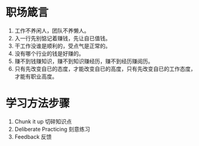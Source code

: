 # 职场箴言

1. 工作不养闲人，团队不养懒人。
2. 入一行先别惦记着赚钱，先让自已值钱。
3. 干工作没谁是顺利的，受点气是正常的。
4. 没有哪个行业的钱是好赚的。
5. 赚不到钱赚知识，赚不到知识赚经历，赚不到经历赚阅历。
6. 只有先改变自已的态度，才能改变自已的高度，只有先改变自已的工作态度，才能有职业高度。


# 学习方法步骤

1. Chunk it up 切碎知识点
2. Deliberate Practicing 刻意练习
3. Feedback 反馈